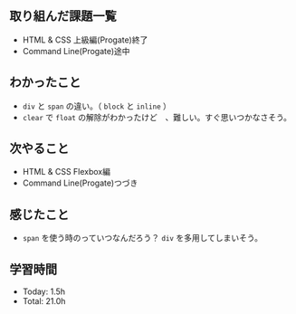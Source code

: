 ## 取り組んだ課題一覧
- HTML & CSS 上級編(Progate)終了
- Command Line(Progate)途中
## わかったこと
- ```div``` と ```span``` の違い。（ ```block``` と ```inline``` ）
- ```clear``` で ```float``` の解除がわかったけど　、難しい。すぐ思いつかなさそう。
## 次やること
- HTML & CSS Flexbox編
- Command Line(Progate)つづき
## 感じたこと
- ```span``` を使う時のっていつなんだろう？ ```div``` を多用してしまいそう。
## 学習時間
- Today: 1.5h
- Total: 21.0h

